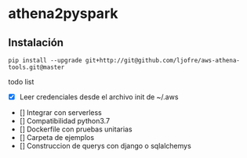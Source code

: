 
athena2pyspark
==

## Instalación
```
pip install --upgrade git+http://git@github.com/ljofre/aws-athena-tools.git@master
```

todo list

- [x] Leer credenciales desde el archivo init de ~/.aws
- [] Integrar con serverless
- [] Compatibilidad python3.7
- [] Dockerfile con pruebas unitarias
- [] Carpeta de ejemplos
- [] Construccion de querys con django o sqlalchemys